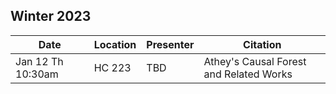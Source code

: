 ## Winter 2023

| Date              | Location |Presenter         | Citation                                  |
|-------------------|----------|------------------|-------------------------------------------|
| Jan 12 Th 10:30am | HC 223   | TBD              | Athey's Causal Forest and Related Works   | 
